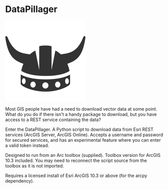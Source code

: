 # DataPillager
![Logo](DataPillagerIcon.png)

Most GIS people have had a need to download vector data at some point. What do you do if there isn't a handy package to download, but you have access to a REST service containing the data?

Enter the DataPillager.
A Python script to download data from Esri REST services (ArcGIS Server, ArcGIS Online).
Accepts a username and password for secured services, and has an experimental feature where you can enter a valid token instead.

Designed to run from an Arc toolbox (supplied). Toolbox version for ArcGIS 10.3 included.
You may need to reconnect the script source from the toolbox as it is not imported.

Requires a licensed install of Esri ArcGIS 10.3 or above (for the arcpy dependency).
